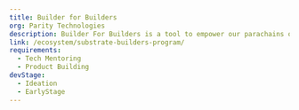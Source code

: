 ```yaml
---
title: Builder for Builders
org: Parity Technologies
description: Builder For Builders is a tool to empower our parachains on building their community by teaching them the Substrate Builders Program Framework. Check out more information here 
link: /ecosystem/substrate-builders-program/
requirements:
  - Tech Mentoring
  - Product Building
devStage:
  - Ideation
  - EarlyStage
---
```

